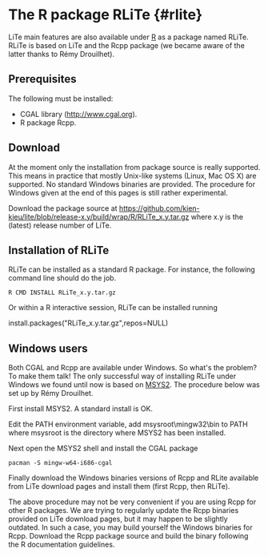 The R package RLiTe {#rlite}
===================

<!-- Line Tessellation (LiTe) library
     |||Development version
     Authors: Katarzyna Adamczyk and Kiên Kiêu.
     |||Copyright INRA 2006-yyyy.
     Interdeposit Certification: IDDN.FR.001.030007.000.R.P.2015.000.31235
     License: GPL v3. -->

LiTe main features are also available under [R](http://www.r-project.org) as a package named RLiTe. RLiTe is based on LiTe and the Rcpp package (we became aware of the latter thanks to Rémy Drouilhet).

Prerequisites
-------------
The following must be installed:
- CGAL library (http://www.cgal.org).
- R package Rcpp.

Download
--------
At the moment only the installation from package source is really supported. This means in practice that mostly Unix-like systems (Linux, Mac OS X) are supported. No standard Windows binaries are provided. The procedure for Windows given at the end of this pages is still rather experimental.

Download the package source at https://github.com/kien-kieu/lite/blob/release-x.y/build/wrap/R/RLiTe_x.y.tar.gz where x.y is the (latest) release number of LiTe.


Installation of RLiTe
---------------------
RLiTe can be installed as a standard R package. For instance, the following command line should do the job.

    R CMD INSTALL RLiTe_x.y.tar.gz

Or within a R interactive session, RLiTe can be installed running

   install.packages("RLiTe_x.y.tar.gz",repos=NULL)

Windows users
-------------
Both CGAL and Rcpp are available under Windows. So what's the problem? To make them talk! The only successful way of installing RLiTe under Windows we found until now is based on [MSYS2](http://sourceforge.net/projects/msys2). The procedure below was set up by Rémy Drouilhet.

First install MSYS2. A standard install is OK.

Edit the PATH environment variable, add msysroot\mingw32\bin to PATH where msysroot is the directory where MSYS2 has been installed.

Next open the MSYS2 shell and install the CGAL package

    pacman -S mingw-w64-i686-cgal 

Finally download the Windows binaries versions of Rcpp and RLite available from LiTe download pages and install them (first Rcpp, then RLiTe).

The above procedure may not be very convenient if you are using Rcpp for other R packages. We are trying to regularly update the Rcpp binaries provided on LiTe download pages, but it may happen to be slightly outdated. In such a case, you may build yourself the Windows binaries for Rcpp. Download the Rcpp package source and build the binary following the R documentation guidelines.